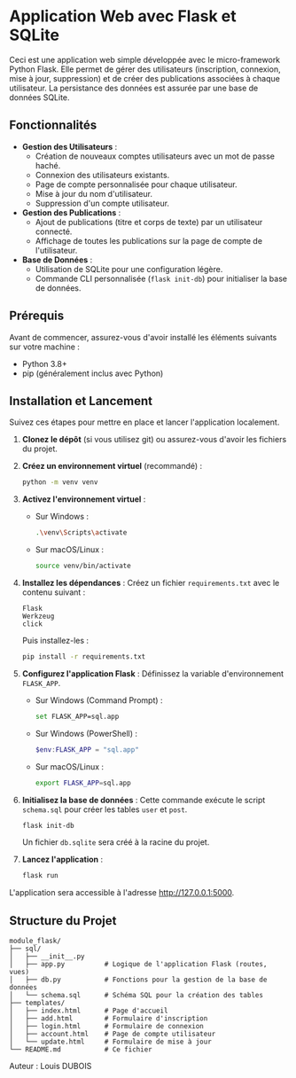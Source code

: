 # Application Web avec Flask et SQLite

Ceci est une application web simple développée avec le micro-framework Python Flask. Elle permet de gérer des utilisateurs (inscription, connexion, mise à jour, suppression) et de créer des publications associées à chaque utilisateur. La persistance des données est assurée par une base de données SQLite.

## Fonctionnalités

- **Gestion des Utilisateurs** :
  - Création de nouveaux comptes utilisateurs avec un mot de passe haché.
  - Connexion des utilisateurs existants.
  - Page de compte personnalisée pour chaque utilisateur.
  - Mise à jour du nom d'utilisateur.
  - Suppression d'un compte utilisateur.
- **Gestion des Publications** :
  - Ajout de publications (titre et corps de texte) par un utilisateur connecté.
  - Affichage de toutes les publications sur la page de compte de l'utilisateur.
- **Base de Données** :
  - Utilisation de SQLite pour une configuration légère.
  - Commande CLI personnalisée (`flask init-db`) pour initialiser la base de données.

## Prérequis

Avant de commencer, assurez-vous d'avoir installé les éléments suivants sur votre machine :
- Python 3.8+
- pip (généralement inclus avec Python)

## Installation et Lancement

Suivez ces étapes pour mettre en place et lancer l'application localement.

1.  **Clonez le dépôt** (si vous utilisez git) ou assurez-vous d'avoir les fichiers du projet.

2.  **Créez un environnement virtuel** (recommandé) :
    ```bash
    python -m venv venv
    ```

3.  **Activez l'environnement virtuel** :
    - Sur Windows :
      ```bash
      .\venv\Scripts\activate
      ```
    - Sur macOS/Linux :
      ```bash
      source venv/bin/activate
      ```

4.  **Installez les dépendances** :
    Créez un fichier `requirements.txt` avec le contenu suivant :
    ```
    Flask
    Werkzeug
    click
    ```
    Puis installez-les :
    ```bash
    pip install -r requirements.txt
    ```

5.  **Configurez l'application Flask** :
    Définissez la variable d'environnement `FLASK_APP`.
    - Sur Windows (Command Prompt) :
      ```bash
      set FLASK_APP=sql.app
      ```
    - Sur Windows (PowerShell) :
      ```powershell
      $env:FLASK_APP = "sql.app"
      ```
    - Sur macOS/Linux :
      ```bash
      export FLASK_APP=sql.app
      ```

6.  **Initialisez la base de données** :
    Cette commande exécute le script `schema.sql` pour créer les tables `user` et `post`.
    ```bash
    flask init-db
    ```
    Un fichier `db.sqlite` sera créé à la racine du projet.

7.  **Lancez l'application** :
    ```bash
    flask run
    ```

L'application sera accessible à l'adresse http://127.0.0.1:5000.

## Structure du Projet

```
module_flask/
├── sql/
│   ├── __init__.py
│   ├── app.py          # Logique de l'application Flask (routes, vues)
│   ├── db.py           # Fonctions pour la gestion de la base de données
│   └── schema.sql      # Schéma SQL pour la création des tables
├── templates/
│   ├── index.html      # Page d'accueil
│   ├── add.html        # Formulaire d'inscription
│   ├── login.html      # Formulaire de connexion
│   ├── account.html    # Page de compte utilisateur
│   └── update.html     # Formulaire de mise à jour
└── README.md           # Ce fichier
```

Auteur : Louis DUBOIS
